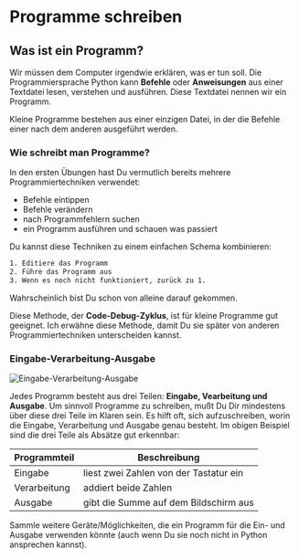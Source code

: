 
# Programme schreiben

## Was ist ein Programm?

Wir müssen dem Computer irgendwie erklären, was er tun soll. Die Programmiersprache Python kann **Befehle** oder **Anweisungen** aus einer Textdatei lesen, verstehen und ausführen. Diese Textdatei nennen wir ein Programm.

Kleine Programme bestehen aus einer einzigen Datei, in der die Befehle einer nach dem anderen ausgeführt werden.

### Wie schreibt man Programme?

In den ersten Übungen hast Du vermutlich bereits mehrere Programmiertechniken verwendet:

* Befehle eintippen
* Befehle verändern
* nach Programmfehlern suchen
* ein Programm ausführen und schauen was passiert

Du kannst diese Techniken zu einem einfachen Schema kombinieren:

```bash
1. Editiere das Programm
2. Führe das Programm aus
3. Wenn es noch nicht funktioniert, zurück zu 1.
```

Wahrscheinlich bist Du schon von alleine darauf gekommen.

Diese Methode, der **Code-Debug-Zyklus**, ist für kleine Programme gut geeignet.
Ich erwähne diese Methode, damit Du sie später von anderen Programmiertechniken unterscheiden kannst.

### Eingabe-Verarbeitung-Ausgabe

![Eingabe-Verarbeitung-Ausgabe](../images/IPO.png)

Jedes Programm besteht aus drei Teilen: **Eingabe, Vearbeitung und Ausgabe**. Um sinnvoll Programme zu schreiben, mußt Du Dir mindestens über diese drei Teile im Klaren sein. Es hilft oft, sich aufzuschreiben, worin die Eingabe, Verarbeitung und Ausgabe genau besteht. Im obigen Beispiel sind die drei Teile als Absätze gut erkennbar:

| Programmteil | Beschreibung |
|--------------|--------------|
| Eingabe      | liest zwei Zahlen von der Tastatur ein |
| Verarbeitung | addiert beide Zahlen |
| Ausgabe      | gibt die Summe auf dem Bildschirm aus |

Sammle weitere Geräte/Möglichkeiten, die ein Programm für die Ein- und Ausgabe verwenden könnte (auch wenn Du sie noch nicht in Python ansprechen kannst).
